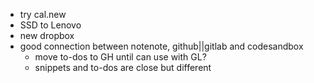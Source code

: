 - try cal.new
- SSD to Lenovo
- new dropbox
- good connection between notenote, github||gitlab and codesandbox
  - move to-dos to GH until can use with GL?
  - snippets and to-dos are close but different
